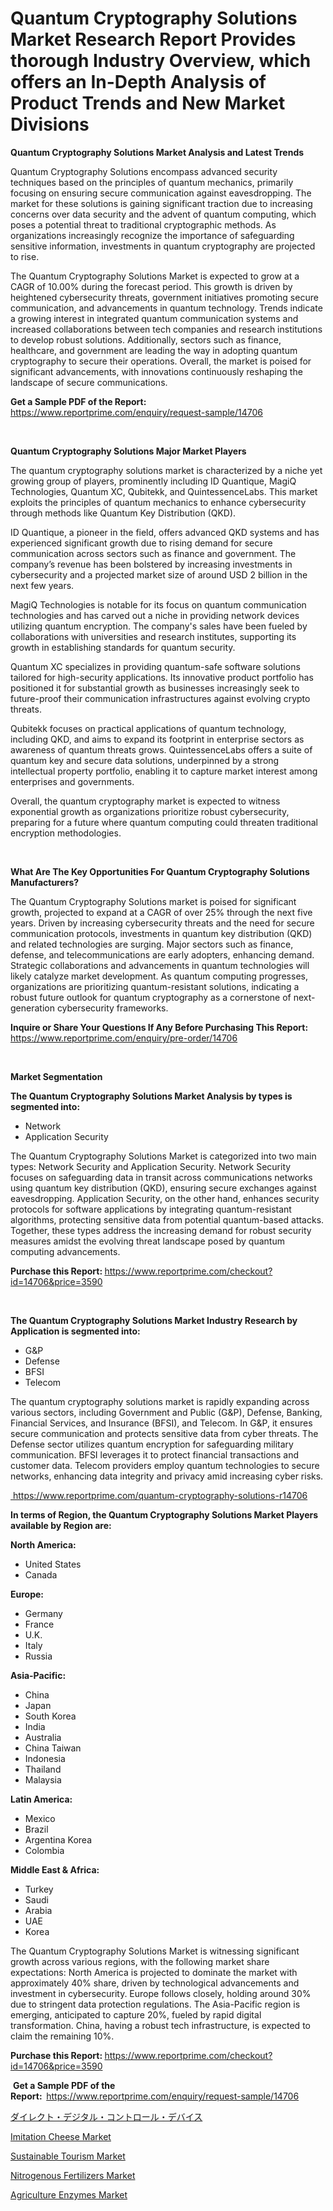 <p><h1>Quantum Cryptography Solutions Market Research Report Provides thorough Industry Overview, which offers an In-Depth Analysis of Product Trends and New Market Divisions</h1></p><p><strong>Quantum Cryptography Solutions Market Analysis and Latest Trends</strong></p>
<p><p>Quantum Cryptography Solutions encompass advanced security techniques based on the principles of quantum mechanics, primarily focusing on ensuring secure communication against eavesdropping. The market for these solutions is gaining significant traction due to increasing concerns over data security and the advent of quantum computing, which poses a potential threat to traditional cryptographic methods. As organizations increasingly recognize the importance of safeguarding sensitive information, investments in quantum cryptography are projected to rise.</p><p>The Quantum Cryptography Solutions Market is expected to grow at a CAGR of 10.00% during the forecast period. This growth is driven by heightened cybersecurity threats, government initiatives promoting secure communication, and advancements in quantum technology. Trends indicate a growing interest in integrated quantum communication systems and increased collaborations between tech companies and research institutions to develop robust solutions. Additionally, sectors such as finance, healthcare, and government are leading the way in adopting quantum cryptography to secure their operations. Overall, the market is poised for significant advancements, with innovations continuously reshaping the landscape of secure communications.</p></p>
<p><strong>Get a Sample PDF of the Report:&nbsp;</strong> <a href="https://www.reportprime.com/enquiry/request-sample/14706">https://www.reportprime.com/enquiry/request-sample/14706</a></p>
<p>&nbsp;</p>
<p><strong>Quantum Cryptography Solutions Major Market Players</strong></p>
<p><p>The quantum cryptography solutions market is characterized by a niche yet growing group of players, prominently including ID Quantique, MagiQ Technologies, Quantum XC, Qubitekk, and QuintessenceLabs. This market exploits the principles of quantum mechanics to enhance cybersecurity through methods like Quantum Key Distribution (QKD).</p><p>ID Quantique, a pioneer in the field, offers advanced QKD systems and has experienced significant growth due to rising demand for secure communication across sectors such as finance and government. The company’s revenue has been bolstered by increasing investments in cybersecurity and a projected market size of around USD 2 billion in the next few years.</p><p>MagiQ Technologies is notable for its focus on quantum communication technologies and has carved out a niche in providing network devices utilizing quantum encryption. The company's sales have been fueled by collaborations with universities and research institutes, supporting its growth in establishing standards for quantum security.</p><p>Quantum XC specializes in providing quantum-safe software solutions tailored for high-security applications. Its innovative product portfolio has positioned it for substantial growth as businesses increasingly seek to future-proof their communication infrastructures against evolving crypto threats.</p><p>Qubitekk focuses on practical applications of quantum technology, including QKD, and aims to expand its footprint in enterprise sectors as awareness of quantum threats grows. QuintessenceLabs offers a suite of quantum key and secure data solutions, underpinned by a strong intellectual property portfolio, enabling it to capture market interest among enterprises and governments.</p><p>Overall, the quantum cryptography market is expected to witness exponential growth as organizations prioritize robust cybersecurity, preparing for a future where quantum computing could threaten traditional encryption methodologies.</p></p>
<p>&nbsp;</p>
<p><strong>What Are The Key Opportunities For Quantum Cryptography Solutions Manufacturers?</strong></p>
<p><p>The Quantum Cryptography Solutions market is poised for significant growth, projected to expand at a CAGR of over 25% through the next five years. Driven by increasing cybersecurity threats and the need for secure communication protocols, investments in quantum key distribution (QKD) and related technologies are surging. Major sectors such as finance, defense, and telecommunications are early adopters, enhancing demand. Strategic collaborations and advancements in quantum technologies will likely catalyze market development. As quantum computing progresses, organizations are prioritizing quantum-resistant solutions, indicating a robust future outlook for quantum cryptography as a cornerstone of next-generation cybersecurity frameworks.</p></p>
<p><strong>Inquire or Share Your Questions If Any Before Purchasing This Report:</strong> <a href="https://www.reportprime.com/enquiry/pre-order/14706">https://www.reportprime.com/enquiry/pre-order/14706</a></p>
<p>&nbsp;</p>
<p><strong>Market Segmentation</strong></p>
<p><strong>The Quantum Cryptography Solutions Market Analysis by types is segmented into:</strong></p>
<p><ul><li>Network</li><li>Application Security</li></ul></p>
<p><p>The Quantum Cryptography Solutions Market is categorized into two main types: Network Security and Application Security. Network Security focuses on safeguarding data in transit across communications networks using quantum key distribution (QKD), ensuring secure exchanges against eavesdropping. Application Security, on the other hand, enhances security protocols for software applications by integrating quantum-resistant algorithms, protecting sensitive data from potential quantum-based attacks. Together, these types address the increasing demand for robust security measures amidst the evolving threat landscape posed by quantum computing advancements.</p></p>
<p><strong>Purchase this Report:&nbsp;</strong><a href="https://www.reportprime.com/checkout?id=14706&price=3590">https://www.reportprime.com/checkout?id=14706&price=3590</a></p>
<p>&nbsp;</p>
<p><strong>The Quantum Cryptography Solutions Market Industry Research by Application is segmented into:</strong></p>
<p><ul><li>G&P</li><li>Defense</li><li>BFSI</li><li>Telecom</li></ul></p>
<p><p>The quantum cryptography solutions market is rapidly expanding across various sectors, including Government and Public (G&P), Defense, Banking, Financial Services, and Insurance (BFSI), and Telecom. In G&P, it ensures secure communication and protects sensitive data from cyber threats. The Defense sector utilizes quantum encryption for safeguarding military communication. BFSI leverages it to protect financial transactions and customer data. Telecom providers employ quantum technologies to secure networks, enhancing data integrity and privacy amid increasing cyber risks.</p></p>
<p><a href="https://www.reportprime.com/quantum-cryptography-solutions-r14706">&nbsp;https://www.reportprime.com/quantum-cryptography-solutions-r14706</a></p>
<p><strong>In terms of Region, the Quantum Cryptography Solutions Market Players available by Region are:</strong></p>
<p>
    <p> <strong> North America: </strong>
        <ul>
            <li>United States</li>
            <li>Canada</li>
        </ul>
        </p> 
    <p> <strong> Europe: </strong>
        <ul>
            <li>Germany</li>
            <li>France</li>
            <li>U.K.</li>
            <li>Italy</li>
            <li>Russia</li>
        </ul>
        </p> 
    <p> <strong> Asia-Pacific: </strong>
        <ul>
            <li>China</li>
            <li>Japan</li>
            <li>South Korea</li>
            <li>India</li>
            <li>Australia</li>
            <li>China Taiwan</li>
            <li>Indonesia</li>
            <li>Thailand</li>
            <li>Malaysia</li>
        </ul>
        </p> 
    <p> <strong> Latin America: </strong>
        <ul>
            <li>Mexico</li>
            <li>Brazil</li>
            <li>Argentina Korea</li>
            <li>Colombia</li>
        </ul>
        </p> 
    <p> <strong> Middle East & Africa: </strong>
        <ul>
            <li>Turkey</li>
            <li>Saudi</li>
            <li>Arabia</li>
            <li>UAE</li>
            <li>Korea</li>
        </ul>
    </p>
    </p>
<p><p>The Quantum Cryptography Solutions Market is witnessing significant growth across various regions, with the following market share expectations: North America is projected to dominate the market with approximately 40% share, driven by technological advancements and investment in cybersecurity. Europe follows closely, holding around 30% due to stringent data protection regulations. The Asia-Pacific region is emerging, anticipated to capture 20%, fueled by rapid digital transformation. China, having a robust tech infrastructure, is expected to claim the remaining 10%.</p></p>
<p><strong>Purchase this Report: </strong><a href="https://www.reportprime.com/checkout?id=14706&price=3590">https://www.reportprime.com/checkout?id=14706&price=3590</a></p>
<p>&nbsp;<strong>Get a Sample PDF of the Report:&nbsp;&nbsp;</strong><a href="https://www.reportprime.com/enquiry/request-sample/14706">https://www.reportprime.com/enquiry/request-sample/14706</a></p>
<p><strong></strong></p>
<p><p><a href="https://medium.com/@beaumontdavv7mp/direct-digital-control-devices-market-%E3%81%AE%E3%82%B0%E3%83%AD%E3%83%BC%E3%83%90%E3%83%AB%E5%B8%82%E5%A0%B4%E6%A6%82%E8%A6%81%E3%81%AF-%E4%B8%96%E7%95%8C%E3%81%8A%E3%82%88%E3%81%B3%E4%B8%BB%E8%A6%81%E5%B8%82%E5%A0%B4%E3%81%AB%E3%81%8A%E3%81%91%E3%82%8B%E6%A5%AD%E7%95%8C%E3%81%AB%E5%BD%B1%E9%9F%BF%E3%82%92%E4%B8%8E%E3%81%88%E3%82%8B%E4%B8%BB%E8%A6%81%E3%81%AA%E3%83%88%E3%83%AC%E3%83%B3%E3%83%89%E3%81%AB%E3%81%A4%E3%81%84%E3%81%A6-%E7%8B%AC%E8%87%AA%E3%81%AE%E8%A6%96%E7%82%B9%E3%82%92%E6%8F%90%E4%BE%9B%E3%81%97%E3%81%BE%E3%81%99-602b0a3a80c8">ダイレクト・デジタル・コントロール・デバイス</a></p><p><a href="https://medium.com/@edidukagjini137/the-imitation-cheese-market-has-witnessed-significant-growth-in-recent-years-and-this-trend-is-502af9dcfeec">Imitation Cheese Market</a></p><p><a href="https://www.linkedin.com/pulse/global-sustainable-tourism-market-share-growth-opportunities-j7fhc?trackingId=fnKBMXrqS3CXPsrpGijUrg%3D%3D">Sustainable Tourism Market</a></p><p><a href="https://issuu.com/reportprime-2/docs/nitrogenous-fertilizers-market-size_ac745cb10ff2a7">Nitrogenous Fertilizers Market</a></p><p><a href="https://issuu.com/reportprime-2/docs/agriculture-enzymes-market-size-203_f150f09fa83dbf">Agriculture Enzymes Market</a></p></p>